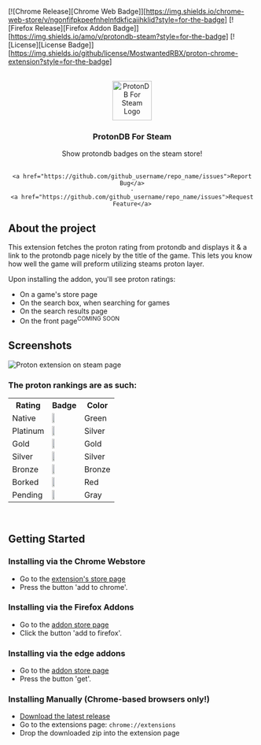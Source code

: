 [![Chrome Release][Chrome Web Badge]][https://img.shields.io/chrome-web-store/v/ngonfifpkpeefnhelnfdkficaiihklid?style=for-the-badge]
[![Firefox Release][Firefox Addon Badge]][https://img.shields.io/amo/v/protondb-steam?style=for-the-badge]
[![License][License Badge]][https://img.shields.io/github/license/MostwantedRBX/proton-chrome-extension?style=for-the-badge]

<br />
<div align="center">
  <a href="https://github.com/github_username/repo_name">
    <img src="src/icons/proton_128.png" alt="ProtonDB For Steam Logo" width="80" height="80">
  </a>

<h3 align="center">ProtonDB For Steam</h3>

  <p align="center">
    Show protondb badges on the steam store!
    <br />
    <br />
   
    <a href="https://github.com/github_username/repo_name/issues">Report Bug</a>
    ·
    <a href="https://github.com/github_username/repo_name/issues">Request Feature</a>
  </p>
</div>


## About the project
This extension fetches the proton rating from protondb and displays it & a link to the protondb page nicely by the title of the game. This lets you know how well the game will preform utilizing steams proton layer.
  
Upon installing the addon, you'll see proton ratings:
- On a game's store page
- On the search box, when searching for games
- On the search results page
- On the front page<sup>COMING SOON</sup>

## Screenshots
![Proton extension on steam page](ss/ss1.png)

### The proton rankings are as such:
<table>
<tr>
<th>Rating</th>
<th>Badge</th>
<th>Color</th>
</tr>

<tr>
<td>Native</td>
<td><img src="ss/native.png" width="30%"></td>
<td>Green</td>
</tr>

<tr>
<td>Platinum</td>
<td><img src="ss/platinum.png" width="30%"></td>
<td>Silver</td>
</tr>

<tr>
<td>Gold</td>
<td><img src="ss/gold.png" width="30%"></td>
<td>Gold</td>
</tr>

<tr>
<td>Silver</td>
<td><img src="ss/silver.png" width="30%"></td>
<td>Silver</td>
</tr>

<tr>
<td>Bronze</td>
<td><img src="ss/bronze.png" width="30%"></td>
<td>Bronze</td>
</tr>

<tr>
<td>Borked</td>
<td><img src="ss/borked.png" width="30%"></td>
<td>Red</td>
</tr>

<tr>
<td>Pending</td>
<td><img src="ss/pending.png" width="30%"></td>
<td>Gray</td>
</tr>
</table>

<br />

## Getting Started
### Installing via the Chrome Webstore
 - Go to the [extension's store page](https://chrome.google.com/webstore/detail/protondb-for-steam/ngonfifpkpeefnhelnfdkficaiihklid)
 - Press the button 'add to chrome'. 
### Installing via the Firefox Addons
- Go to the [addon store page](https://addons.mozilla.org/en-US/firefox/addon/protondb-steam)
- Click the button 'add to firefox'.
### Installing via the edge addons
- Go to the [addon store page](https://microsoftedge.microsoft.com/addons/detail/protondb-for-steam/efggpghjemjhldhoemgijjpnajcidcni)
- Press the button 'get'.
### Installing Manually (Chrome-based browsers only!)
 - [Download the latest release](https://github.com/MostwantedRBX/proton-chrome-extension/releases)
 - Go to the extensions page: ```chrome://extensions```
 - Drop the downloaded zip into the extension page